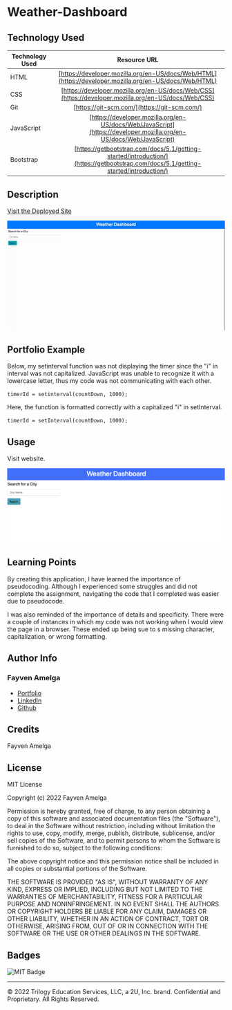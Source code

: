 # Weather-Dashboard

## Technology Used 

| Technology Used         | Resource URL           | 
| ------------- |:-------------:| 
| HTML    | [https://developer.mozilla.org/en-US/docs/Web/HTML](https://developer.mozilla.org/en-US/docs/Web/HTML) | 
| CSS     | [https://developer.mozilla.org/en-US/docs/Web/CSS](https://developer.mozilla.org/en-US/docs/Web/CSS)      |   
| Git | [https://git-scm.com/](https://git-scm.com/)     |    
| JavaScript     | [https://developer.mozilla.org/en-US/docs/Web/JavaScript](https://developer.mozilla.org/en-US/docs/Web/JavaScript)      |   
| Bootstrap     | [https://getbootstrap.com/docs/5.1/getting-started/introduction/](https://getbootstrap.com/docs/5.1/getting-started/introduction/)      |   


## Description 

[Visit the Deployed Site](https://famelga.github.io/Weather-Dashboard/)


![Dashboard Page](./assests/images/Dashboard.gif)

## Portfolio Example

Below, my setinterval function was not displaying the timer since the "i" in interval was not capitalized. JavaScript was unable to recognize it with a lowercase letter, thus my code was not communicating with each other.


```function gatherCrit() {
timerId = setinterval(countDown, 1000);
```

Here, the function is formatted correctly with a capitalized "i"  in setInterval.

```
timerId = setInterval(countDown, 1000);
```


## Usage 

Visit website.


![Dashboard Homepage](./assests/images/Dashboard.jpeg)

## Learning Points 


By creating this application, I have learned the importance of pseudocoding. Although I experienced some struggles and did not complete the assignment, navigating the code that I completed was easier due to pseudocode. 

I was also reminded of the importance of details and specificity. There were a couple of instances in which my code was not working when I would view the page in a browser. These ended up being sue to s missing character, capitalization, or wrong formatting. 

## Author Info

### Fayven Amelga 


* [Portfolio](https://famelga.github.io/Portfolio/)
* [LinkedIn](https://www.linkedin.com/in/fayven-amelga-b09b17b6/)
* [Github](https://github.com/famelga)



## Credits

Fayven Amelga




## License

MIT License

Copyright (c) 2022 Fayven Amelga

Permission is hereby granted, free of charge, to any person obtaining a copy
of this software and associated documentation files (the "Software"), to deal
in the Software without restriction, including without limitation the rights
to use, copy, modify, merge, publish, distribute, sublicense, and/or sell
copies of the Software, and to permit persons to whom the Software is
furnished to do so, subject to the following conditions:

The above copyright notice and this permission notice shall be included in all
copies or substantial portions of the Software.

THE SOFTWARE IS PROVIDED "AS IS", WITHOUT WARRANTY OF ANY KIND, EXPRESS OR
IMPLIED, INCLUDING BUT NOT LIMITED TO THE WARRANTIES OF MERCHANTABILITY,
FITNESS FOR A PARTICULAR PURPOSE AND NONINFRINGEMENT. IN NO EVENT SHALL THE
AUTHORS OR COPYRIGHT HOLDERS BE LIABLE FOR ANY CLAIM, DAMAGES OR OTHER
LIABILITY, WHETHER IN AN ACTION OF CONTRACT, TORT OR OTHERWISE, ARISING FROM,
OUT OF OR IN CONNECTION WITH THE SOFTWARE OR THE USE OR OTHER DEALINGS IN THE
SOFTWARE.

## Badges

![MIT Badge](https://img.shields.io/badge/license-MIT-blue)

---

© 2022 Trilogy Education Services, LLC, a 2U, Inc. brand. Confidential and Proprietary. All Rights Reserved.